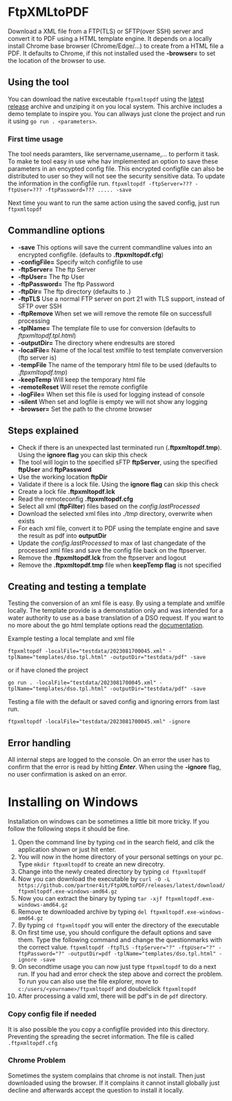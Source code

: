 # FtpXMLtoPDF
Download a XML file from a FTP(TLS) or SFTP(over SSH) server and convert it to PDF using a HTML template engine. It depends on a locally install Chrome base browser (Chrome/Edge/...) to create from a HTML file a PDF. It defaults to Chrome, if this not installed used the **-browser=** to set the location of the browser to use.

## Using the tool
You can download the native exceutable ``ftpxmltopdf`` using the [latest release](https://github.com/partner4it/FtpXMLtoPDF/releases/latest) archive and unziping it on you local system. This archive includes a demo template to inspire you.
You can allways just clone the project and run it using ``go run . <parameters>``. 

### First time usage
The tool needs paramters, like servername,username,... to perform it task. To make te tool easy in use whe hav implemented an option to save these parameters in an encypted config file. This encrypted configfile can also be distributed to user so they will not see the security sensitive data. To update the information in the configfile run.
``ftpxmltopdf -ftpServer=??? -ftpUser=??? -ftpPassword=??? ..... -save``

Next time you want to run the same action using the saved config, just run ``ftpxmltopdf ``

## Commandline options
* **-save**  This options will save the current commandline values into an encrypted configfile. (defaults to **.ftpxmltopdf.cfg**)
* **-configFile=** Specify witch configfile to use
* **-ftpServer=** The ftp Server 
* **-ftpUser=** The ftp User 
* **-ftpPassword=** The ftp Password
* **-ftpDir=** The ftp directory (defaults to *.*)
* **-ftpTLS** Use a normal FTP server on port 21 with TLS support, instead of SFTP over SSH
* **-ftpRemove** When set we will remove the remote file on successfull processing
* **-tplName=** The template file to use for conversion (defaults to *ftpxmltopdf.tpl.html*)
* **-outputDir=** The directory where endresults are stored
* **-localFile=** Name of the local test xmlfile to test template converversion (ftp server is)
* **-tempFile** The name of the temporary html file to be used (defaults to *.ftpxmltopdf.tmp*)
* **-keepTemp** Will keep the temporary html file
* **-remoteReset** Will reset the remote configfile
* **-logFile=** When set this file is used for logging instead of console 
* **-silent** When set and logfile is empty we will not show any logging
* **-browser=** Set the path to the chrome browser


## Steps explained
* Check if there is an unexpected last terminated run (**.ftpxmltopdf.tmp**). Using the **ignore flag** you can skip this check
* The tool will login to the specified sFTP **ftpServer**, using the specified **ftpUser** and **ftpPassword**
* Use the working location **ftpDir**
* Validate if there is a lock file. Using the **ignore flag** can skip this check
* Create a lock file **.ftpxmltopdf.lck**
* Read the remoteconfig **.ftpxmltopdf.cfg**
* Select all xml (**ftpFilter**) files based on the *config.lastProcessed*
* Download the selected xml files into *./tmp* directory, overwrite when exists
* For each xml file, convert it to PDF using the template engine and save the result as pdf into **outputDir**
* Update the *config.lastProcessed* to max of last changedate of the processed xml files and save the config file back on the ftpserver.
* Remove the **.ftpxmltopdf.lck** from the ftpserver and logout
* Remove the **.ftpxmltopdf.tmp** file when **keepTemp flag** is not specified

## Creating and testing a template
Testing the conversion of an xml file is easy. By using a template and xmlfile locally. The template provide is a demonstation only and was intended for a water authority to use as a base translation of a DSO request. If you want to no more about the go html template options read the [documentation](https://pkg.go.dev/html/template). 

Example testing a local template and xml file

``
ftpxmltopdf -localFile="testdata/2023081700045.xml" -tplName="templates/dso.tpl.html" -outputDir="testdata/pdf" -save 
``

or if have cloned the project

``
go run . -localFile="testdata/2023081700045.xml" -tplName="templates/dso.tpl.html" -outputDir="testdata/pdf" -save 
``

Testing a file with the default or saved config and ignoring errors from last run.

``
ftpxmltopdf -localFile="testdata/2023081700045.xml" -ignore 
``

## Error handling
All internal steps are logged to the console. On an error the user has to confirm that the error is read by hitting ***Enter***. When using the **-ignore** flag, no user confirmation is asked on an error.


# Installing on  Windows
Installation on windows can be sometimes a little bit more tricky. If you follow the following steps it should be fine.

1. Open the command line by typing `cmd` in the search field, and clik the application shown or just hit enter.
2. You will now in the home directory of your personal settings on your pc. Type `mkdir ftpxmltopdf` to create an new direcotry. 
3. Change into the newly created directory by typing `cd ftpxmltopdf`
4. Now you can download the executable by `curl -O -L https://github.com/partner4it/FtpXMLtoPDF/releases/latest/download/ftpxmltopdf.exe-windows-amd64.gz`
5. Now you can extract the binary by typing `tar -xjf ftpxmltopdf.exe-windows-amd64.gz`
6. Remove te downloaded archive by typing `del ftpxmltopdf.exe-windows-amd64.gz`
7. By typing `cd ftpxmltopdf` you will enter the directory of the executable
8. On first time use, you should configure the default options and save them. Type the following command and change the questionmarks with the correct value. `ftpxmltopdf -ftpTLS -ftpServer="?" -ftpUser="?" -ftpPassword="?" -outputDir=pdf -tplName="templates/dso.tpl.html" -ignore -save`
9. On secondtime usage you can now just type `ftpxmltopdf` to do a next run. If you had and error check the step above and correct the problem. To run you can also use the file explorer, move to `c:/users/<yourname>/ftpxmltopdf` and doubelclick `ftpxmltopdf` 
10. After processing a valid xml, there will be pdf's in de `pdf` directory. 

### Copy config file if needed
It is also possible the you copy a configfile provided into this directory. Preventing the spreading the secret information. The file is called `.ftpxmltopdf.cfg`

### Chrome Problem
Sometimes the system complains that chrome is not install. Then just downloaded using the browser. If it complains it cannot install globally just decline and afterwards accept the question to install it locally.
